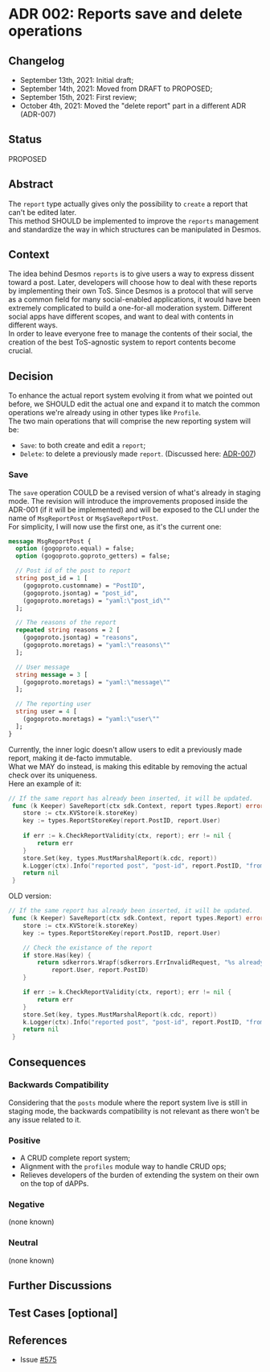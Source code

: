 # ADR 002: Reports save and delete operations

## Changelog

- September 13th, 2021: Initial draft;
- September 14th, 2021: Moved from DRAFT to PROPOSED;
- September 15th, 2021: First review;
- October 4th, 2021: Moved the "delete report" part in a different ADR (ADR-007)

## Status

PROPOSED

## Abstract

The `report` type actually gives only the possibility to `create` a report that can't be edited later.   
This method SHOULD be implemented to improve the `reports` management and standardize the way in which
structures can be manipulated in Desmos.

## Context

The idea behind Desmos `reports` is to give users a way to express dissent toward a post. Later, 
developers will choose how to deal with these reports by implementing their own ToS.
Since Desmos is a protocol that will serve as a common field for many social-enabled applications, 
it would have been extremely complicated to build a one-for-all moderation system. 
Different social apps have different scopes, and want to deal with contents in different ways.   
In order to leave everyone free to manage the contents of their social, the creation of the best
ToS-agnostic system to report contents become crucial.

## Decision

To enhance the actual report system evolving it from what we pointed out before, 
we SHOULD edit the actual one and expand it to match the common
operations we're already using in other types like `Profile`.   
The two main operations that will comprise the new reporting system will be:
 * `Save`: to both create and edit a `report`;
 * `Delete`: to delete a previously made `report`. (Discussed here: [ADR-007]())

### Save
The `save` operation COULD be a revised version of what's already in staging mode.
The revision will introduce the improvements proposed inside the ADR-001 (if it will be implemented) and will be exposed 
to the CLI under the name of `MsgReportPost` or `MsgSaveReportPost`.   
For simplicity, I will now use the first one, as it's the current one:
```protobuf
message MsgReportPost {
  option (gogoproto.equal) = false;
  option (gogoproto.goproto_getters) = false;

  // Post id of the post to report
  string post_id = 1 [
    (gogoproto.customname) = "PostID",
    (gogoproto.jsontag) = "post_id",
    (gogoproto.moretags) = "yaml:\"post_id\""
  ];

  // The reasons of the report
  repeated string reasons = 2 [
    (gogoproto.jsontag) = "reasons",
    (gogoproto.moretags) = "yaml:\"reasons\""
  ];

  // User message
  string message = 3 [ 
    (gogoproto.moretags) = "yaml:\"message\"" 
  ];

  // The reporting user
  string user = 4 [ 
    (gogoproto.moretags) = "yaml:\"user\"" 
  ];
}
```
Currently, the inner logic doesn't allow users to edit a previously made report, making it de-facto immutable.   
What we MAY do instead, is making this editable by removing the actual check over its uniqueness.  
Here an example of it:  
```go
// If the same report has already been inserted, it will be updated.
 func (k Keeper) SaveReport(ctx sdk.Context, report types.Report) error {
 	store := ctx.KVStore(k.storeKey)
 	key := types.ReportStoreKey(report.PostID, report.User)
 	
 	if err := k.CheckReportValidity(ctx, report); err != nil {
 		return err
 	}
	store.Set(key, types.MustMarshalReport(k.cdc, report))
	k.Logger(ctx).Info("reported post", "post-id", report.PostID, "from", report.User)
 	return nil
 }
```

OLD version:
```go
// If the same report has already been inserted, it will be updated.
 func (k Keeper) SaveReport(ctx sdk.Context, report types.Report) error {
 	store := ctx.KVStore(k.storeKey)
 	key := types.ReportStoreKey(report.PostID, report.User)

 	// Check the existance of the report
 	if store.Has(key) {
 		return sdkerrors.Wrapf(sdkerrors.ErrInvalidRequest, "%s already reported post with id %s",
 			report.User, report.PostID)
 	}

 	if err := k.CheckReportValidity(ctx, report); err != nil {
 		return err
 	}
	store.Set(key, types.MustMarshalReport(k.cdc, report))
	k.Logger(ctx).Info("reported post", "post-id", report.PostID, "from", report.User)
 	return nil
 }
```

## Consequences

### Backwards Compatibility

Considering that the `posts` module where the report system live is still in staging mode, 
the backwards compatibility is not relevant as there won't be any issue related to it.

### Positive

* A CRUD complete report system;
* Alignment with the `profiles` module way to handle CRUD ops;
* Relieves developers of the burden of extending the system on their own on the top of dAPPs.

### Negative

(none known)

### Neutral

(none known)

## Further Discussions

## Test Cases [optional]

## References

- Issue [#575](https://github.com/desmos-labs/desmos/issues/575)